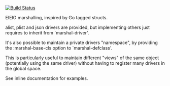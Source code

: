 [![Build Status](https://travis-ci.org/sigma/marshal.el.svg?branch=master)](https://travis-ci.org/sigma/marshal.el)

EIEIO marshalling, inspired by Go tagged structs.

alist, plist and json drivers are provided, but implementing others just requires to inherit
from `marshal-driver'.

It's also possible to maintain a private drivers "namespace", by providing
the :marshal-base-cls option to `marshal-defclass'.

This is particularly useful to maintain different "views" of the same object
(potentially using the same driver) without having to register many drivers in
the global space.

See inline documentation for examples.

